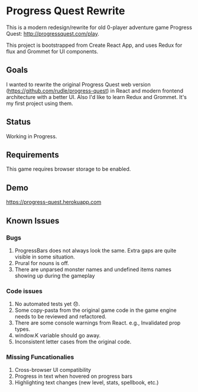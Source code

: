 # Progress Quest Rewrite

This is a modern redesign/rewrite for old 0-player adventure game Progress Quest: http://progressquest.com/play.

This project is bootstrapped from Create React App, and uses Redux for flux and Grommet for UI components.

## Goals

I wanted to rewrite the original Progress Quest web version (https://github.com/rudle/progress-quest) in React and modern frontend architecture with a better UI. Also I'd like to learn Redux and Grommet. It's my first project using them.

## Status

Working in Progress.

## Requirements

This game requires browser storage to be enabled.

## Demo

https://progress-quest.herokuapp.com

## Known Issues

### Bugs
1. ProgressBars does not always look the same. Extra gaps are quite visible in some situation.
2. Prural for nouns is off.
3. There are unparsed monster names and undefined items names showing up during the gameplay

### Code issues
1. No automated tests yet 😞.
2. Some copy-pasta from the original game code in the game engine needs to be reviewed and refactored.
3. There are some console warnings from React. e.g., Invalidated prop types.
4. window.K variable should go away.
5. Inconsistent letter cases from the original code.

### Missing Funcationalies
1. Cross-browser UI compatibility
2. Progress in text when hovered on progress bars
3. Highlighting text changes (new level, stats, spellbook, etc.)
